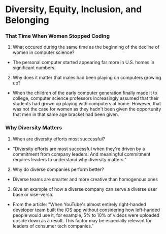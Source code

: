 # Diversity, Equity, Inclusion, and Belonging

### That Time When Women Stopped Coding

1. What occured during the same time as the beginning of the decline of women in computer science?

* The personal computer started appearing far more in U.S. homes in significant numbers.

2. Why does it matter that males had been playing on computers growing up?

* When the children of the early computer generation finally made it to college, computer science professors increasingly assumed that their students had grown up playing with computers at home. However, that was not the case for women as they hadn't been given the opportunity that men in that same age bracket had been given.

### Why Diversity Matters

1. When are diversity efforts most successful?

* "Diversity efforts are most successful when they're driven by a commitment from company leaders. And meaningful commitment requires leaders to understand why diversity matters."

2. Why do diverse companies perform better?

* Diverse teams are smarter and more creative than homogenous ones

3. Give an example of how a diverse company can serve a diverse user base or vise-versa.

* From the article: "When YouTube's almost entirely right-handed developer team built the iOS app without considering how left-handed people would use it, for example, 5% to 10% of videos were uploaded upside down as a result. This factor may be especially relevant for leaders of consumer tech companies."